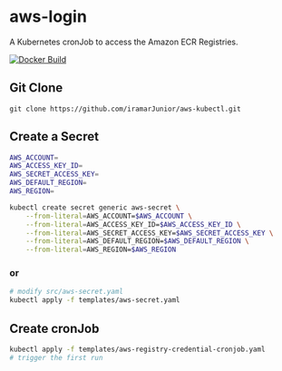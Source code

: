 # aws-login
A Kubernetes cronJob to access the Amazon ECR Registries. 

[![Docker Build](https://img.shields.io/docker/cloud/build/iramarjunior/aws-kubectl?style=for-the-badge)](https://hub.docker.com/r/iramarjunior/aws-kubectl/)

## Git Clone
```git
git clone https://github.com/iramarJunior/aws-kubectl.git
```

## Create a Secret

```bash
AWS_ACCOUNT=
AWS_ACCESS_KEY_ID=
AWS_SECRET_ACCESS_KEY=
AWS_DEFAULT_REGION=
AWS_REGION=

kubectl create secret generic aws-secret \
    --from-literal=AWS_ACCOUNT=$AWS_ACCOUNT \
    --from-literal=AWS_ACCESS_KEY_ID=$AWS_ACCESS_KEY_ID \
    --from-literal=AWS_SECRET_ACCESS_KEY=$AWS_SECRET_ACCESS_KEY \
    --from-literal=AWS_DEFAULT_REGION=$AWS_DEFAULT_REGION \
    --from-literal=AWS_REGION=$AWS_REGION
```

### or

```bash
# modify src/aws-secret.yaml
kubectl apply -f templates/aws-secret.yaml
```

## Create cronJob
```bash
kubectl apply -f templates/aws-registry-credential-cronjob.yaml
# trigger the first run
``` 
